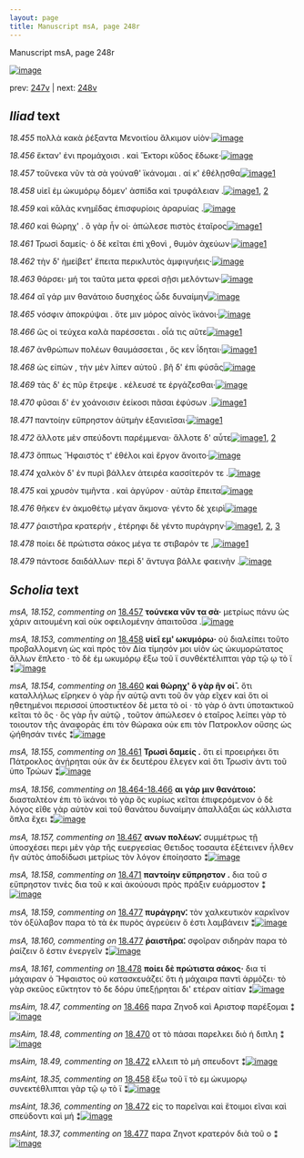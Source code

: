 ```yaml
---
layout: page
title: Manuscript msA, page 248r
---
```


Manuscript msA, page 248r

[![image](http://www.homermultitext.org/iipsrv?OBJ=IIP,1.0&FIF=/project/homer/pyramidal/deepzoom/hmt/vaimg/2017a/VA248RN_0419.tif&WID=100&CVT=JPEG)](http://www.homermultitext.org/ict2/?urn=urn:cite2:hmt:vaimg.2017a:VA248RN_0419)

prev:  [247v](../247v/) | next:  [248v](../248v/)

## *Iliad* text

*18.455* <a id="18.455"/> πολλὰ κακὰ ῥέξαντα Μενοιτίου ἄλκιμον υἱὸν·[![image](http://www.homermultitext.org/iipsrv?OBJ=IIP,1.0&FIF=/project/homer/pyramidal/deepzoom/hmt/vaimg/2017a/VA248RN_0419.tif&RGN=0.201,0.2036,0.423,0.0263&WID=1000&CVT=JPEG)](http://www.homermultitext.org/ict2/?urn=urn:cite2:hmt:vaimg.2017a:VA248RN_0419@0.201,0.2036,0.423,0.0263)

*18.456* <a id="18.456"/> ἔκταν' ἐνι προμάχοισι . καὶ Ἕκτορι κῦδος ἔδωκε·[![image](http://www.homermultitext.org/iipsrv?OBJ=IIP,1.0&FIF=/project/homer/pyramidal/deepzoom/hmt/vaimg/2017a/VA248RN_0419.tif&RGN=0.197,0.2261,0.455,0.0263&WID=1000&CVT=JPEG)](http://www.homermultitext.org/ict2/?urn=urn:cite2:hmt:vaimg.2017a:VA248RN_0419@0.197,0.2261,0.455,0.0263)

*18.457* <a id="18.457"/> τοὔνεκα νῦν τὰ σὰ γούναθ' ϊκάνομαι . αί κ' ἐθέλῃσθα[![image](http://www.homermultitext.org/iipsrv?OBJ=IIP,1.0&FIF=/project/homer/pyramidal/deepzoom/hmt/vaimg/2017a/VA248RN_0419.tif&RGN=0.197,0.2464,0.461,0.0285&WID=1000&CVT=JPEG)](http://www.homermultitext.org/ict2/?urn=urn:cite2:hmt:vaimg.2017a:VA248RN_0419@0.197,0.2464,0.461,0.0285)[1](#msA_18.152)

*18.458* <a id="18.458"/> υἱεῖ ἐμ ὠκυμόρῳ δόμεν' ἀσπίδα καὶ τρυφάλειαν .[![image](http://www.homermultitext.org/iipsrv?OBJ=IIP,1.0&FIF=/project/homer/pyramidal/deepzoom/hmt/vaimg/2017a/VA248RN_0419.tif&RGN=0.197,0.2645,0.441,0.027&WID=1000&CVT=JPEG)](http://www.homermultitext.org/ict2/?urn=urn:cite2:hmt:vaimg.2017a:VA248RN_0419@0.197,0.2645,0.441,0.027)[1](#msAint_18.35), [2](#msA_18.153)

*18.459* <a id="18.459"/> καὶ κᾱλὰς κνημῖδας ἐπισφυρίοις ἀραρυίας .[![image](http://www.homermultitext.org/iipsrv?OBJ=IIP,1.0&FIF=/project/homer/pyramidal/deepzoom/hmt/vaimg/2017a/VA248RN_0419.tif&RGN=0.192,0.284,0.422,0.0255&WID=1000&CVT=JPEG)](http://www.homermultitext.org/ict2/?urn=urn:cite2:hmt:vaimg.2017a:VA248RN_0419@0.192,0.284,0.422,0.0255)

*18.460* <a id="18.460"/> καὶ θώρηχ' . ὃ γὰρ ἦν οἱ· ἀπώλεσε πιστὸς ἑταῖρος[![image](http://www.homermultitext.org/iipsrv?OBJ=IIP,1.0&FIF=/project/homer/pyramidal/deepzoom/hmt/vaimg/2017a/VA248RN_0419.tif&RGN=0.195,0.3013,0.427,0.0263&WID=1000&CVT=JPEG)](http://www.homermultitext.org/ict2/?urn=urn:cite2:hmt:vaimg.2017a:VA248RN_0419@0.195,0.3013,0.427,0.0263)[1](#msA_18.154)

*18.461* <a id="18.461"/> Τρωσὶ δαμείς· ὁ δὲ κεῖται ἐπὶ χθονὶ , θυμὸν ἀχεύων·[![image](http://www.homermultitext.org/iipsrv?OBJ=IIP,1.0&FIF=/project/homer/pyramidal/deepzoom/hmt/vaimg/2017a/VA248RN_0419.tif&RGN=0.19,0.3208,0.439,0.027&WID=1000&CVT=JPEG)](http://www.homermultitext.org/ict2/?urn=urn:cite2:hmt:vaimg.2017a:VA248RN_0419@0.19,0.3208,0.439,0.027)[1](#msA_18.155)

*18.462* <a id="18.462"/> τὴν δ' ἠμείβετ' ἔπειτα περικλυτὸς ἀμφιγυήεις·[![image](http://www.homermultitext.org/iipsrv?OBJ=IIP,1.0&FIF=/project/homer/pyramidal/deepzoom/hmt/vaimg/2017a/VA248RN_0419.tif&RGN=0.187,0.3403,0.439,0.027&WID=1000&CVT=JPEG)](http://www.homermultitext.org/ict2/?urn=urn:cite2:hmt:vaimg.2017a:VA248RN_0419@0.187,0.3403,0.439,0.027)

*18.463* <a id="18.463"/> θάρσει· μή τοι ταῦτα μετα φρεσὶ σῇσι μελόντων·[![image](http://www.homermultitext.org/iipsrv?OBJ=IIP,1.0&FIF=/project/homer/pyramidal/deepzoom/hmt/vaimg/2017a/VA248RN_0419.tif&RGN=0.189,0.3614,0.439,0.027&WID=1000&CVT=JPEG)](http://www.homermultitext.org/ict2/?urn=urn:cite2:hmt:vaimg.2017a:VA248RN_0419@0.189,0.3614,0.439,0.027)

*18.464* <a id="18.464"/> αἲ γάρ μιν θανάτοιο δυσηχέος ὧδε δυναίμην[![image](http://www.homermultitext.org/iipsrv?OBJ=IIP,1.0&FIF=/project/homer/pyramidal/deepzoom/hmt/vaimg/2017a/VA248RN_0419.tif&RGN=0.192,0.3809,0.431,0.027&WID=1000&CVT=JPEG)](http://www.homermultitext.org/ict2/?urn=urn:cite2:hmt:vaimg.2017a:VA248RN_0419@0.192,0.3809,0.431,0.027)

*18.465* <a id="18.465"/> νόσφιν ἀποκρύψαι . ὅτε μιν μόρος αἰνὸς ϊκάνοι·[![image](http://www.homermultitext.org/iipsrv?OBJ=IIP,1.0&FIF=/project/homer/pyramidal/deepzoom/hmt/vaimg/2017a/VA248RN_0419.tif&RGN=0.193,0.3989,0.427,0.027&WID=1000&CVT=JPEG)](http://www.homermultitext.org/ict2/?urn=urn:cite2:hmt:vaimg.2017a:VA248RN_0419@0.193,0.3989,0.427,0.027)

*18.466* <a id="18.466"/> ὥς οἱ τεύχεα καλὰ παρέσσεται . οἷά τις αῦτε[![image](http://www.homermultitext.org/iipsrv?OBJ=IIP,1.0&FIF=/project/homer/pyramidal/deepzoom/hmt/vaimg/2017a/VA248RN_0419.tif&RGN=0.193,0.4147,0.382,0.0278&WID=1000&CVT=JPEG)](http://www.homermultitext.org/ict2/?urn=urn:cite2:hmt:vaimg.2017a:VA248RN_0419@0.193,0.4147,0.382,0.0278)[1](#msAim_18.47)

*18.467* <a id="18.467"/> ἀνθρώπων πολέων θαυμάσσεται , ὅς κεν ΐδηται·[![image](http://www.homermultitext.org/iipsrv?OBJ=IIP,1.0&FIF=/project/homer/pyramidal/deepzoom/hmt/vaimg/2017a/VA248RN_0419.tif&RGN=0.192,0.4365,0.428,0.0278&WID=1000&CVT=JPEG)](http://www.homermultitext.org/ict2/?urn=urn:cite2:hmt:vaimg.2017a:VA248RN_0419@0.192,0.4365,0.428,0.0278)[1](#msA_18.157)

*18.468* <a id="18.468"/> ὡς εἰπὼν , τὴν μὲν λίπεν αὐτοῦ . βῆ δ' ἐπι φύσᾱς[![image](http://www.homermultitext.org/iipsrv?OBJ=IIP,1.0&FIF=/project/homer/pyramidal/deepzoom/hmt/vaimg/2017a/VA248RN_0419.tif&RGN=0.187,0.4568,0.422,0.0248&WID=1000&CVT=JPEG)](http://www.homermultitext.org/ict2/?urn=urn:cite2:hmt:vaimg.2017a:VA248RN_0419@0.187,0.4568,0.422,0.0248)

*18.469* <a id="18.469"/> τὰς δ' ἐς πῦρ ἔτρεψε . κέλευσέ τε ἐργάζεσθαι·[![image](http://www.homermultitext.org/iipsrv?OBJ=IIP,1.0&FIF=/project/homer/pyramidal/deepzoom/hmt/vaimg/2017a/VA248RN_0419.tif&RGN=0.187,0.4741,0.397,0.0248&WID=1000&CVT=JPEG)](http://www.homermultitext.org/ict2/?urn=urn:cite2:hmt:vaimg.2017a:VA248RN_0419@0.187,0.4741,0.397,0.0248)

*18.470* <a id="18.470"/> φῦσαι δ' ἐν χοάνοισιν ἐείκοσι πᾶσαι ἐφύσων .[![image](http://www.homermultitext.org/iipsrv?OBJ=IIP,1.0&FIF=/project/homer/pyramidal/deepzoom/hmt/vaimg/2017a/VA248RN_0419.tif&RGN=0.187,0.4944,0.412,0.0248&WID=1000&CVT=JPEG)](http://www.homermultitext.org/ict2/?urn=urn:cite2:hmt:vaimg.2017a:VA248RN_0419@0.187,0.4944,0.412,0.0248)[1](#msAim_18.48)

*18.471* <a id="18.471"/> παντοίην εὔπρηστον ἀϋτμὴν ἐξανιεῖσαι·[![image](http://www.homermultitext.org/iipsrv?OBJ=IIP,1.0&FIF=/project/homer/pyramidal/deepzoom/hmt/vaimg/2017a/VA248RN_0419.tif&RGN=0.185,0.5139,0.381,0.0248&WID=1000&CVT=JPEG)](http://www.homermultitext.org/ict2/?urn=urn:cite2:hmt:vaimg.2017a:VA248RN_0419@0.185,0.5139,0.381,0.0248)[1](#msA_18.158)

*18.472* <a id="18.472"/> ἄλλοτε μὲν σπεύδοντι παρέμμεναι· ἄλλοτε δ' αὖτε[![image](http://www.homermultitext.org/iipsrv?OBJ=IIP,1.0&FIF=/project/homer/pyramidal/deepzoom/hmt/vaimg/2017a/VA248RN_0419.tif&RGN=0.19,0.5312,0.435,0.0248&WID=1000&CVT=JPEG)](http://www.homermultitext.org/ict2/?urn=urn:cite2:hmt:vaimg.2017a:VA248RN_0419@0.19,0.5312,0.435,0.0248)[1](#msAim_18.49), [2](#msAint_18.36)

*18.473* <a id="18.473"/> ὅππως Ἥφαιστός τ' ἐθέλοι καὶ ἔργον ἄνοιτο·[![image](http://www.homermultitext.org/iipsrv?OBJ=IIP,1.0&FIF=/project/homer/pyramidal/deepzoom/hmt/vaimg/2017a/VA248RN_0419.tif&RGN=0.184,0.55,0.39,0.0248&WID=1000&CVT=JPEG)](http://www.homermultitext.org/ict2/?urn=urn:cite2:hmt:vaimg.2017a:VA248RN_0419@0.184,0.55,0.39,0.0248)

*18.474* <a id="18.474"/> χαλκὸν δ' ἐν πυρὶ βάλλεν ἀτειρέα κασσίτερόν τε .[![image](http://www.homermultitext.org/iipsrv?OBJ=IIP,1.0&FIF=/project/homer/pyramidal/deepzoom/hmt/vaimg/2017a/VA248RN_0419.tif&RGN=0.187,0.568,0.434,0.027&WID=1000&CVT=JPEG)](http://www.homermultitext.org/ict2/?urn=urn:cite2:hmt:vaimg.2017a:VA248RN_0419@0.187,0.568,0.434,0.027)

*18.475* <a id="18.475"/> καὶ χρυσὸν τιμῆντα . καὶ ἀργύρον · αὐτὰρ ἔπειτα[![image](http://www.homermultitext.org/iipsrv?OBJ=IIP,1.0&FIF=/project/homer/pyramidal/deepzoom/hmt/vaimg/2017a/VA248RN_0419.tif&RGN=0.187,0.586,0.421,0.0263&WID=1000&CVT=JPEG)](http://www.homermultitext.org/ict2/?urn=urn:cite2:hmt:vaimg.2017a:VA248RN_0419@0.187,0.586,0.421,0.0263)

*18.476* <a id="18.476"/> θῆκεν ἐν ἀκμοθέτῳ μέγαν ἄκμονα· γέντο δὲ χειρὶ[![image](http://www.homermultitext.org/iipsrv?OBJ=IIP,1.0&FIF=/project/homer/pyramidal/deepzoom/hmt/vaimg/2017a/VA248RN_0419.tif&RGN=0.185,0.6056,0.436,0.0263&WID=1000&CVT=JPEG)](http://www.homermultitext.org/ict2/?urn=urn:cite2:hmt:vaimg.2017a:VA248RN_0419@0.185,0.6056,0.436,0.0263)

*18.477* <a id="18.477"/> ῥαιστῆρα κρατερήν , ἑτέρηφι δὲ γέντο πυράγρην·[![image](http://www.homermultitext.org/iipsrv?OBJ=IIP,1.0&FIF=/project/homer/pyramidal/deepzoom/hmt/vaimg/2017a/VA248RN_0419.tif&RGN=0.183,0.6243,0.416,0.0263&WID=1000&CVT=JPEG)](http://www.homermultitext.org/ict2/?urn=urn:cite2:hmt:vaimg.2017a:VA248RN_0419@0.183,0.6243,0.416,0.0263)[1](#msAint_18.37), [2](#msA_18.160), [3](#msA_18.159)

*18.478* <a id="18.478"/> ποίει δὲ πρώτιστα σάκος μέγα τε στιβαρόν τε ,[![image](http://www.homermultitext.org/iipsrv?OBJ=IIP,1.0&FIF=/project/homer/pyramidal/deepzoom/hmt/vaimg/2017a/VA248RN_0419.tif&RGN=0.182,0.6424,0.408,0.0263&WID=1000&CVT=JPEG)](http://www.homermultitext.org/ict2/?urn=urn:cite2:hmt:vaimg.2017a:VA248RN_0419@0.182,0.6424,0.408,0.0263)[1](#msA_18.161)

*18.479* <a id="18.479"/> πάντοσε δαιδάλλων· περὶ δ' ἄντυγα βάλλε φαεινὴν .[![image](http://www.homermultitext.org/iipsrv?OBJ=IIP,1.0&FIF=/project/homer/pyramidal/deepzoom/hmt/vaimg/2017a/VA248RN_0419.tif&RGN=0.182,0.6627,0.444,0.0263&WID=1000&CVT=JPEG)](http://www.homermultitext.org/ict2/?urn=urn:cite2:hmt:vaimg.2017a:VA248RN_0419@0.182,0.6627,0.444,0.0263)

## *Scholia* text

*msA, 18.152, commenting on* [18.457](#18.457)  <a id="msA_18.152"/> **τούνεκα νῦν τα σὰ·** μετρίως πάνυ ὡς χάριν αιτουμένη καὶ οὐκ οφειλομένην ἀπαιτοῦσα .[![image](http://www.homermultitext.org/iipsrv?OBJ=IIP,1.0&FIF=/project/homer/pyramidal/deepzoom/hmt/vaimg/2017a/VA248RN_0419.tif&RGN=0.179,0.0909,0.56,0.0263&WID=1000&CVT=JPEG)](http://www.homermultitext.org/ict2/?urn=urn:cite2:hmt:vaimg.2017a:VA248RN_0419@0.179,0.0909,0.56,0.0263)

*msA, 18.153, commenting on* [18.458](#18.458)  <a id="msA_18.153"/> **υἱεῖ εμ' ωκυμόρω·** οὐ διαλείπει τοῦτο προβαλλομενη ὡς καὶ πρὸς τὸν Δία τίμησόν μοι υἱὸν ὡς ὠκυμορώτατος ἄλλων ἔπλετο · τὸ δὲ ἐμ ωκυμόρῳ ἔξω τοῦ ϊ συνθέκτέλιπται γὰρ τῷ ῳ τὸ ϊ ⁑[![image](http://www.homermultitext.org/iipsrv?OBJ=IIP,1.0&FIF=/project/homer/pyramidal/deepzoom/hmt/vaimg/2017a/VA248RN_0419.tif&RGN=0.179,0.1097,0.669,0.0361&WID=1000&CVT=JPEG)](http://www.homermultitext.org/ict2/?urn=urn:cite2:hmt:vaimg.2017a:VA248RN_0419@0.179,0.1097,0.669,0.0361)

*msA, 18.154, commenting on* [18.460](#18.460)  <a id="msA_18.154"/> **καὶ θώρηχ' ὃ γὰρ ἣν οἱ̄ .** ὅτι καταλλήλως εἴρηκεν ὁ γὰρ ἦν αὐτῷ αντι τοῦ ὃν γὰρ εῖχεν καὶ ὅτι οἱ ηθετημένοι περισσοί ὑποστικτέον δὲ μετα τὸ οἱ · τὸ γὰρ ό ἀντι ὑποτακτικοῦ κεῖται τὸ ὃς · ὃς γὰρ ἦν αὐτῷ , τοῦτον ἀπώλεσεν ὁ εταῖρος λείπει γὰρ τὸ τοιουτον τῆς ἀναφορὰς ἐπι τὸν θώρακα οὐκ επι τὸν Πατροκλον οὔσης ὡς ᾠήθησάν τινές ⁑[![image](http://www.homermultitext.org/iipsrv?OBJ=IIP,1.0&FIF=/project/homer/pyramidal/deepzoom/hmt/vaimg/2017a/VA248RN_0419.tif&RGN=0.187,0.1217,0.691,0.0451&WID=1000&CVT=JPEG)](http://www.homermultitext.org/ict2/?urn=urn:cite2:hmt:vaimg.2017a:VA248RN_0419@0.187,0.1217,0.691,0.0451)

*msA, 18.155, commenting on* [18.461](#18.461)  <a id="msA_18.155"/> **Τρωσὶ δαμείς .** ὅτι εἰ προειρήκει ὅτι Πάτροκλος ἀνῄρηται οὐκ ἂν ἐκ δευτέρου ἔλεγεν καὶ ὅτι Τρωσὶν ἀντι τοῦ ὑπο Τρώων ⁑[![image](http://www.homermultitext.org/iipsrv?OBJ=IIP,1.0&FIF=/project/homer/pyramidal/deepzoom/hmt/vaimg/2017a/VA248RN_0419.tif&RGN=0.187,0.1623,0.618,0.0225&WID=1000&CVT=JPEG)](http://www.homermultitext.org/ict2/?urn=urn:cite2:hmt:vaimg.2017a:VA248RN_0419@0.187,0.1623,0.618,0.0225)

*msA, 18.156, commenting on* [18.464-18.466](#18.464-18.466)  <a id="msA_18.156"/> **αι γάρ μιν θανάτοιο⁚** διασταλτέον ἐπι τὸ ϊκάνοι τὸ γὰρ ὃς κυρίως κεῖται ἐπιφερόμενον ὁ δὲ λόγος εῖθε γὰρ αὐτὸν καὶ τοῦ θανάτου δυναίμην ἀπαλλάξαι ὡς κάλλιστα ὅπλα ἕχει ⁑[![image](http://www.homermultitext.org/iipsrv?OBJ=IIP,1.0&FIF=/project/homer/pyramidal/deepzoom/hmt/vaimg/2017a/VA248RN_0419.tif&RGN=0.621,0.3847,0.236,0.0631&WID=1000&CVT=JPEG)](http://www.homermultitext.org/ict2/?urn=urn:cite2:hmt:vaimg.2017a:VA248RN_0419@0.621,0.3847,0.236,0.0631)

*msA, 18.157, commenting on* [18.467](#18.467)  <a id="msA_18.157"/> **ανων πολέων⁚** συμμέτρως τῇ ὑποσχέσει περι μὲν γὰρ τῆς ευεργεσίας Θετιδος τοσαυτα ἐξέτεινεν ἦλθεν ἢν αὐτὸς ἀποδίδωσι μετρίως τὸν λόγον ἐποίησατο ⁑[![image](http://www.homermultitext.org/iipsrv?OBJ=IIP,1.0&FIF=/project/homer/pyramidal/deepzoom/hmt/vaimg/2017a/VA248RN_0419.tif&RGN=0.62,0.4388,0.236,0.0684&WID=1000&CVT=JPEG)](http://www.homermultitext.org/ict2/?urn=urn:cite2:hmt:vaimg.2017a:VA248RN_0419@0.62,0.4388,0.236,0.0684)

*msA, 18.158, commenting on* [18.471](#18.471)  <a id="msA_18.158"/> **παντοίην εὔπρηστον .** δια τοῦ σ εὔπρηστον τινὲς δια τοῦ κ καὶ ἀκούουσι πρὸς πράξιν ευάρμοστον ⁑[![image](http://www.homermultitext.org/iipsrv?OBJ=IIP,1.0&FIF=/project/homer/pyramidal/deepzoom/hmt/vaimg/2017a/VA248RN_0419.tif&RGN=0.629,0.4996,0.193,0.0481&WID=1000&CVT=JPEG)](http://www.homermultitext.org/ict2/?urn=urn:cite2:hmt:vaimg.2017a:VA248RN_0419@0.629,0.4996,0.193,0.0481)

*msA, 18.159, commenting on* [18.477](#18.477)  <a id="msA_18.159"/> **πυράγρην⁚** τὸν χαλκευτικὸν καρκῖνον τὸν ὀξύλαβον παρα τὸ τὰ ἐκ πυρὸς ἀγρεύειν ὅ ἐστι λαμβάνειν ⁑[![image](http://www.homermultitext.org/iipsrv?OBJ=IIP,1.0&FIF=/project/homer/pyramidal/deepzoom/hmt/vaimg/2017a/VA248RN_0419.tif&RGN=0.169,0.6972,0.507,0.0248&WID=1000&CVT=JPEG)](http://www.homermultitext.org/ict2/?urn=urn:cite2:hmt:vaimg.2017a:VA248RN_0419@0.169,0.6972,0.507,0.0248)

*msA, 18.160, commenting on* [18.477](#18.477)  <a id="msA_18.160"/> **ῥαιστῆρα⁚** σφοῖραν σιδηρὰν παρα τὸ ῥαίζειν ὅ ἐστιν ἐνεργεῖν ⁑[![image](http://www.homermultitext.org/iipsrv?OBJ=IIP,1.0&FIF=/project/homer/pyramidal/deepzoom/hmt/vaimg/2017a/VA248RN_0419.tif&RGN=0.167,0.716,0.374,0.0248&WID=1000&CVT=JPEG)](http://www.homermultitext.org/ict2/?urn=urn:cite2:hmt:vaimg.2017a:VA248RN_0419@0.167,0.716,0.374,0.0248)

*msA, 18.161, commenting on* [18.478](#18.478)  <a id="msA_18.161"/> **ποίει δὲ πρώτιστα σάκος·** δια τί μάχαιραν ὁ Ἥφαιστος οὐ κατασκευάζει⁚ ὅτι ἡ μάχαιρα παντὶ ἁρμόζει· τὸ γὰρ σκεῦος εὔκτητον τὸ δε δόρυ ὑπεξῄρηται δι' ετέραν αἰτίαν ⁑[![image](http://www.homermultitext.org/iipsrv?OBJ=IIP,1.0&FIF=/project/homer/pyramidal/deepzoom/hmt/vaimg/2017a/VA248RN_0419.tif&RGN=0.167,0.7325,0.649,0.0421&WID=1000&CVT=JPEG)](http://www.homermultitext.org/ict2/?urn=urn:cite2:hmt:vaimg.2017a:VA248RN_0419@0.167,0.7325,0.649,0.0421)

*msAim, 18.47, commenting on* [18.466](#18.466)  <a id="msAim_18.47"/> παρα Ζηνοδ καὶ Αριστοφ παρέξομαι ⁑[![image](http://www.homermultitext.org/iipsrv?OBJ=IIP,1.0&FIF=/project/homer/pyramidal/deepzoom/hmt/vaimg/2017a/VA248RN_0419.tif&RGN=0.569,0.4155,0.068,0.0406&WID=1000&CVT=JPEG)](http://www.homermultitext.org/ict2/?urn=urn:cite2:hmt:vaimg.2017a:VA248RN_0419@0.569,0.4155,0.068,0.0406)

*msAim, 18.48, commenting on* [18.470](#18.470)  <a id="msAim_18.48"/> οτ τὸ πάσαι παρελκει διὸ ἡ διπλη ⁑[![image](http://www.homermultitext.org/iipsrv?OBJ=IIP,1.0&FIF=/project/homer/pyramidal/deepzoom/hmt/vaimg/2017a/VA248RN_0419.tif&RGN=0.583,0.4884,0.052,0.0511&WID=1000&CVT=JPEG)](http://www.homermultitext.org/ict2/?urn=urn:cite2:hmt:vaimg.2017a:VA248RN_0419@0.583,0.4884,0.052,0.0511)

*msAim, 18.49, commenting on* [18.472](#18.472)  <a id="msAim_18.49"/> ελλειπ τὸ μὴ σπευδοντ ⁑[![image](http://www.homermultitext.org/iipsrv?OBJ=IIP,1.0&FIF=/project/homer/pyramidal/deepzoom/hmt/vaimg/2017a/VA248RN_0419.tif&RGN=0.601,0.5304,0.062,0.0451&WID=1000&CVT=JPEG)](http://www.homermultitext.org/ict2/?urn=urn:cite2:hmt:vaimg.2017a:VA248RN_0419@0.601,0.5304,0.062,0.0451)

*msAint, 18.35, commenting on* [18.458](#18.458)  <a id="msAint_18.35"/> ἔξω τοῦ ϊ τὸ εμ ὠκυμορῳ συνεκτέθλιπται γὰρ τῷ ῳ τὸ ϊ ⁑[![image](http://www.homermultitext.org/iipsrv?OBJ=IIP,1.0&FIF=/project/homer/pyramidal/deepzoom/hmt/vaimg/2017a/VA248RN_0419.tif&RGN=0.127,0.2667,0.079,0.0669&WID=1000&CVT=JPEG)](http://www.homermultitext.org/ict2/?urn=urn:cite2:hmt:vaimg.2017a:VA248RN_0419@0.127,0.2667,0.079,0.0669)

*msAint, 18.36, commenting on* [18.472](#18.472)  <a id="msAint_18.36"/> εἰς το παρεῖναι καὶ ἕτοιμοι εῖναι καὶ σπεύδοντι καὶ μή ⁑[![image](http://www.homermultitext.org/iipsrv?OBJ=IIP,1.0&FIF=/project/homer/pyramidal/deepzoom/hmt/vaimg/2017a/VA248RN_0419.tif&RGN=0.114,0.5252,0.082,0.0781&WID=1000&CVT=JPEG)](http://www.homermultitext.org/ict2/?urn=urn:cite2:hmt:vaimg.2017a:VA248RN_0419@0.114,0.5252,0.082,0.0781)

*msAint, 18.37, commenting on* [18.477](#18.477)  <a id="msAint_18.37"/> παρα Ζηνοτ κρατερόν διὰ τοῦ ο ⁑[![image](http://www.homermultitext.org/iipsrv?OBJ=IIP,1.0&FIF=/project/homer/pyramidal/deepzoom/hmt/vaimg/2017a/VA248RN_0419.tif&RGN=0.112,0.6251,0.085,0.0398&WID=1000&CVT=JPEG)](http://www.homermultitext.org/ict2/?urn=urn:cite2:hmt:vaimg.2017a:VA248RN_0419@0.112,0.6251,0.085,0.0398)